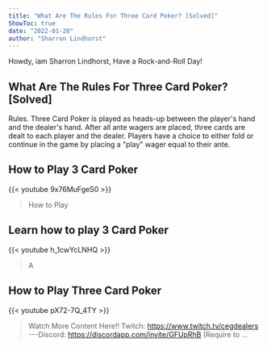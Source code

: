 ```yaml
---
title: "What Are The Rules For Three Card Poker? [Solved]"
ShowToc: true 
date: "2022-01-20"
author: "Sharron Lindhorst" 
---
```


Howdy, iam Sharron Lindhorst, Have a Rock-and-Roll Day!
## What Are The Rules For Three Card Poker? [Solved]
 Rules. Three Card Poker is played as heads-up between the player's hand and the dealer's hand. After all ante wagers are placed, three cards are dealt to each player and the dealer. Players have a choice to either fold or continue in the game by placing a "play" wager equal to their ante.

## How to Play 3 Card Poker
{{< youtube 9x76MuFgeS0 >}}
>How to Play 

## Learn how to play 3 Card Poker
{{< youtube h_1cwYcLNHQ >}}
>A 

## How to Play Three Card Poker
{{< youtube pX72-7Q_4TY >}}
>Watch More Content Here!! Twitch: https://www.twitch.tv/cegdealers ---Discord: https://discordapp.com/invite/GFUpRhB (Require to ...

